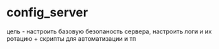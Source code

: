 # config_server
цель - настроить базовую безопаность сервера, настроить логи и их ротацию + скрипты для автоматизации и тп
